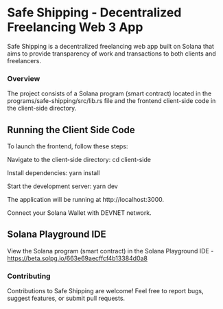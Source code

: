 # Safe Shipping - Decentralized Freelancing Web 3 App
Safe Shipping is a decentralized freelancing web app built on Solana that aims to provide transparency of work and transactions to both clients and freelancers.

### Overview
The project consists of a Solana program (smart contract) located in the programs/safe-shipping/src/lib.rs file and the frontend client-side code in the client-side directory.

## Running the Client Side Code
To launch the frontend, follow these steps:

Navigate to the client-side directory:
cd client-side

Install dependencies:
yarn install

Start the development server:
yarn dev

The application will be running at http://localhost:3000.

Connect your Solana Wallet with DEVNET network.

## Solana Playground IDE
View the Solana program (smart contract) in the Solana Playground IDE - https://beta.solpg.io/663e69aecffcf4b13384d0a8

### Contributing
Contributions to Safe Shipping are welcome! Feel free to report bugs, suggest features, or submit pull requests.

